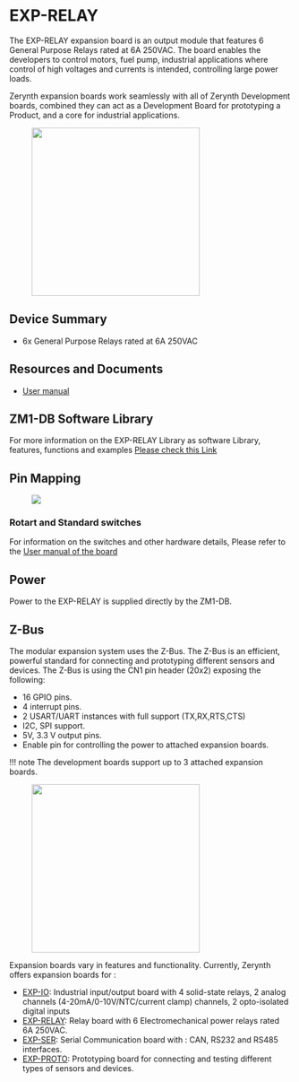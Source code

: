 # **EXP-RELAY**

The EXP-RELAY expansion board is an output module that features 6 General Purpose Relays rated at 6A 250VAC. The board enables the developers to control motors, fuel pump, industrial applications where control of high voltages and currents is intended, controlling large power loads.

Zerynth expansion boards work seamlessly with all of Zerynth Development boards, combined they can act as a Development Board for prototyping a Product, and a core for industrial applications.

<figure>
  <a data-fancybox="gallery" href="../img/EXP-RELAY-front.png">
  <img src="../img/EXP-RELAY-front.png"width="300"/>
  </a>
</figure>

## **Device Summary**

* 6x General Purpose Relays rated at 6A 250VAC


## **Resources and Documents**

-   [User manual](https://www.zerynth.com/download/20123/)

## **ZM1-DB Software Library**

For more information on the EXP-RELAY Library as software Library, features, functions and examples
[Please check this Link](../../reference/reference/bsp/zm1_db/)

## **Pin Mapping**


<figure>
  <a data-fancybox="gallery" href="../img/EXP-RELAY_pin.jpg">
  <img src="../img/EXP-RELAY_pin.jpg" />
  </a>
</figure>



### **Rotart and Standard switches**

For information on the switches and other hardware details, Please refer to the [User manual of the board](#resources-and-documents)


## **Power**

Power to the EXP-RELAY is supplied directly by the ZM1-DB.

 	
## **Z-Bus**

The modular expansion system uses the Z-Bus. The Z-Bus is an efficient, powerful standard for connecting and prototyping different sensors and devices.
The Z-Bus is using the CN1 pin header (20x2) exposing the following:

* 16 GPIO pins.
* 4 interrupt pins.
* 2 USART/UART instances with full support (TX,RX,RTS,CTS)
* I2C, SPI support.
* 5V, 3.3 V output pins.
* Enable pin for controlling the power to attached expansion boards.

!!! note 
    The development boards support up to 3 attached expansion boards.


<figure>
  <a data-fancybox="gallery" href="../img/Boards.jpg">
  <img src="../img/Boards.jpg"width="300"/>
  </a>
</figure>

Expansion boards vary in features and functionality. Currently, Zerynth offers expansion boards for :

* [EXP-IO](EXP-IO.md): Industrial input/output board with 4 solid-state relays, 2 analog channels (4-20mA/0-10V/NTC/current clamp) channels, 2 opto-isolated digital inputs
* [EXP-RELAY](EXP-RELAY.md): Relay board with 6 Electromechanical power relays rated 6A 250VAC.
* [EXP-SER](EXP-SER.md): Serial Communication board with : CAN, RS232 and RS485  interfaces.
* [EXP-PROTO](EXP-PROTO.md): Prototyping board for connecting and testing different types of sensors and devices.
